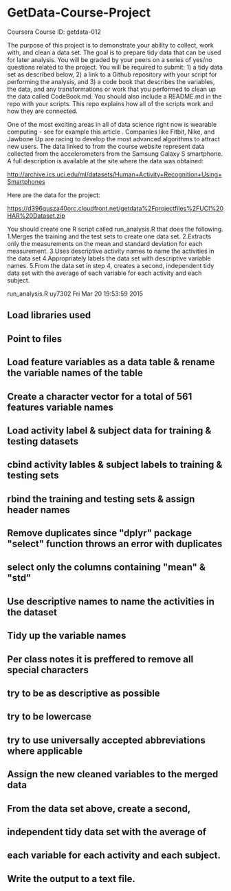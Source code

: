 # GetData-Course-Project
Coursera Course ID: getdata-012

The purpose of this project is to demonstrate your ability to collect, work with, and clean a data set. The goal is to prepare tidy data that can be used for later analysis. You will be graded by your peers on a series of yes/no questions related to the project. You will be required to submit: 1) a tidy data set as described below, 2) a link to a Github repository with your script for performing the analysis, and 3) a code book that describes the variables, the data, and any transformations or work that you performed to clean up the data called CodeBook.md. You should also include a README.md in the repo with your scripts. This repo explains how all of the scripts work and how they are connected.  

One of the most exciting areas in all of data science right now is wearable computing - see for example  this article . Companies like Fitbit, Nike, and Jawbone Up are racing to develop the most advanced algorithms to attract new users. The data linked to from the course website represent data collected from the accelerometers from the Samsung Galaxy S smartphone. A full description is available at the site where the data was obtained: 

http://archive.ics.uci.edu/ml/datasets/Human+Activity+Recognition+Using+Smartphones 

Here are the data for the project: 

https://d396qusza40orc.cloudfront.net/getdata%2Fprojectfiles%2FUCI%20HAR%20Dataset.zip 

 You should create one R script called run_analysis.R that does the following. 
1.Merges the training and the test sets to create one data set.
2.Extracts only the measurements on the mean and standard deviation for each measurement. 
3.Uses descriptive activity names to name the activities in the data set
4.Appropriately labels the data set with descriptive variable names. 
5.From the data set in step 4, creates a second, independent tidy data set with the average of each variable for each activity and each subject.

run_analysis.R
uy7302
Fri Mar 20 19:53:59 2015
  ##
  ## Load libraries used
  ##
  ## Point to files
  ## Load feature variables as a data table & rename the variable names of the table
  ##
  ## Create a character vector for a total of 561 features variable names
  ##
  ## Load activity label & subject data for training & testing datasets
  ##
  ## cbind activity lables & subject labels to training & testing sets
  ##
  ## rbind the training and testing sets & assign header names
  ##
  ## Remove duplicates since "dplyr" package "select" function throws an error with duplicates
  ## select only the columns containing "mean" & "std"
  ##
  ## Use descriptive names to name the activities in the dataset
  ##
  ##
  ## Tidy up the variable names
  ## Per class notes it is preffered to remove all special characters
  ## try to be as descriptive as possible
  ## try to be lowercase
  ## try to use universally accepted abbreviations where applicable
  ##
  ## Assign the new cleaned variables to the merged data
  ##
  ##
  ## From the data set above, create a second,
  ## independent tidy data set with the average of 
  ## each variable for each activity and each subject.
  ##
  ## Write the output to a text file.